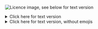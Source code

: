 ![Licence image, see below for text version](https://user-images.githubusercontent.com/30313089/167992523-cbf3b32a-771f-4a26-aa6e-e03e65bd326b.png)
<details>
  <summary>Click here for text version</summary>
  
  <h1>MEOWCORP PACKS END USER LICENCE AGREEMENT AND LEGAL INFORMATON</h1>

  <h2>MIT License:</h2>
  <p>Copyright © (c) 2022 Meowcorp</p>

<p>Permission ✅✅ is hereby 👇📜 granted, free 🥰💖🤩⚡ of charge, ⚡ to any 💬 person 🏻 obtaining a copy 👌 of this software 👨‍💻 and associated ✅ documentation files 📁📁 (the "Software"), 💸💻 to deal 📷 in 🏽 the Software 👩‍💻 without 🙅 restriction, including 🙌 without ❌ limitation the rights 👌 to use, 😏 copy, 👌📝 modify, merge, publish, distribute, sublicense, and/or sell 📷 copies of the Software, 👩‍💻 and to permit persons to whom the Software 👨‍💻 is furnished to do 😚 so, subject 🔥💥 to the following 👣 conditions:</p>

<p>👱‍♀️ The above 🆙 copyright © notice 😘 and this permission ✅✅ notice 😘 shall be 🐝 included 📷 in 🙈 all 💯 copies or substantial portions of the Software. 👨‍💻</p>

<p>THE SOFTWARE 👨‍💻 IS PROVIDED 🤔💭 "AS IS", WITHOUT 🚫 WARRANTY 😼 OF ANY 🌐 KIND, 🤗🙁 EXPRESS OR IMPLIED, INCLUDING 🙌 BUT 😠 NOT 🧐🤭 LIMITED TO THE WARRANTIES OF MERCHANTABILITY, FITNESS FOR 😏👨 A PARTICULAR PURPOSE 😄 AND NONINFRINGEMENT. IN 2️⃣❕0️⃣❕ NO 🚫❌ EVENT 👐👐🎫🎫🎫 SHALL THE AUTHORS OR COPYRIGHT © HOLDERS BE 👹 LIABLE FOR 👍 ANY 🕺 CLAIM, 🛄🛄🛄 DAMAGES OR OTHER 💰 LIABILITY, WHETHER 🤔 IN 🥺 AN ACTION 💁🏽‍♀️ OF CONTRACT, TORT OR OTHERWISE, 👉 ARISING FROM, 👊 OUT 🌟 OF OR IN 👿 CONNECTION WITH THE SOFTWARE 👨‍💻 OR THE USE 😡 OR OTHER 😖 DEALINGS IN 😏 THE SOFTWARE. 💸💻</p>


<h2>Legal information:</h2>
<p>The😞🐬 Meowcorp👏🏽 Packs Modpack💆🏾 hosting service😩 ("Meowcorp🎃 Packs")♑️ is👎🏾 a✏️ service📴📝 that distributes📫 collections🍔👨🏽 of game modifications for💃🏾 the🐃 Minecraft: Java🎿🕠 Edition game🎴 ("Modpacks").</p>

<p>Meowcorp⌚️ Packs👩‍👩‍👦 DOES NOT✊🚇 distribute individual😺 game🈵🚞😋✊🏼 modifications🚟🚄 ("Mods",🌍 "mod")🙎🏻👌🌛🔕 UNLESS🌑 the🍐💭 mod is created👸🏻 by the🎴🔟👨🏻 Meowcorp🔘👇🏾🚣🏿🕠 team.🏊🏽👮🏼💅 Meowcorp💊🔥👇🏽 Pack
s💰 distributes🔒 Modpacks with🙎🏿 CurseForge Launcher Manifest⬜️ files🐸 ("Manifest").👦 The🌞💆⭐️ Manifest🎺 contains🕠 the💪🏾 informations of👉〽️🔱 each🎬 individual📹💇 mod🙅 and🌾🍸☝🏽 where🙅🏽 to get🚀👆 ("Download")9️⃣ the😮 mod, thus👭 eliminating⬅️ the👶🏾 need🎅🏻 to distribute mods.</p>
</details>
<details>
  <summary>Click here for text version, without emojis</summary>
  <h1>MEOWCORP PACKS END USER LICENCE AGREEMENT AND LEGAL INFORMATON</h1>

<h2>MIT License:</h2>
<p>Copyright (c) 2022 Meowcorp</p>

<p>Permission is hereby granted, free of charge, to any person obtaining a copy
of this software and associated documentation files (the "Software"), to deal
in the Software without restriction, including without limitation the rights
to use, copy, modify, merge, publish, distribute, sublicense, and/or sell
copies of the Software, and to permit persons to whom the Software is
furnished to do so, subject to the following conditions:</p>

<p>The above copyright notice and this permission notice shall be included in all
copies or substantial portions of the Software.</p>

<p>THE SOFTWARE IS PROVIDED "AS IS", WITHOUT WARRANTY OF ANY KIND, EXPRESS OR
IMPLIED, INCLUDING BUT NOT LIMITED TO THE WARRANTIES OF MERCHANTABILITY,
FITNESS FOR A PARTICULAR PURPOSE AND NONINFRINGEMENT. IN NO EVENT SHALL THE
AUTHORS OR COPYRIGHT HOLDERS BE LIABLE FOR ANY CLAIM, DAMAGES OR OTHER
LIABILITY, WHETHER IN AN ACTION OF CONTRACT, TORT OR OTHERWISE, ARISING FROM,
OUT OF OR IN CONNECTION WITH THE SOFTWARE OR THE USE OR OTHER DEALINGS IN THE
SOFTWARE.</p>

<h2>Legal information:</h2>
<p>The Meowcorp Packs Modpack hosting service ("Meowcorp Packs") is a service that distributes collections of game modifications for the Minecraft: Java Edition game ("Modpacks").</p>

<p>Meowcorp Packs DOES NOT distribute individual game modifications ("Mods", "mod") UNLESS the mod is created by the Meowcorp team. Meowcorp Packs distributes Modpacks with CurseForge Launcher Manifest files ("Manifest"). The Manifest contains the informations of each individual mod and where to get ("Download") the mod, thus eliminating the need to distribute mods.</p>
</details>

